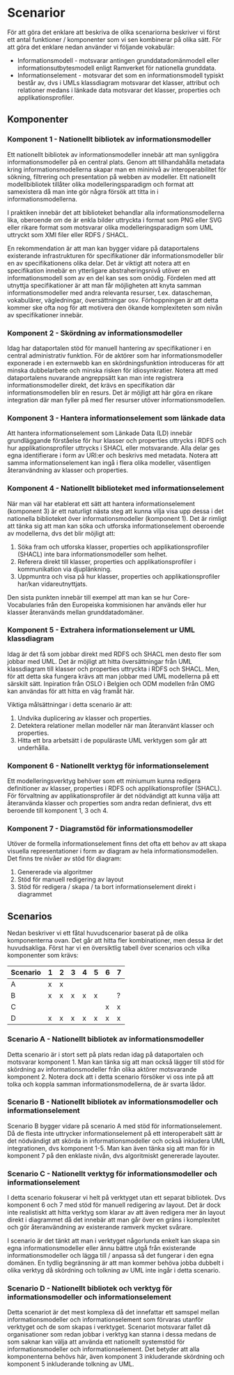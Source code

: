 # Scenarior

För att göra det enklare att beskriva de olika scenariorna beskriver vi först ett antal funktioner / komponenter som vi sen kombinerar på olika sätt. För att göra det enklare nedan använder vi följande vokabulär:

- Informationsmodell - motsvarar antingen grunddatadomänmodell eller informationsutbytesmodell enligt Ramverket för nationella grunddata.
- Informationselement - motsvarar det som en informationsmodell typiskt består av, dvs i UMLs klassdiagram motsvarar det klasser, attribut och relationer medans i länkade data motsvarar det klasser, properties och applikationsprofiler.

## Komponenter

### Komponent 1 - Nationellt bibliotek av informationsmodeller
Ett nationellt bibliotek av informationsmodeller innebär att man synliggöra informationsmodeller på en central plats. Genom att tillhandahålla metadata kring informationsmodellerna skapar man en mininivå av interoperabilitet för sökning, filtrering och presentation på webben av modeller. Ett nationellt modellbibliotek tillåter olika modelleringsparadigm och format att samexistera då man inte gör några försök att titta in i informationsmodellerna.

I praktiken innebär det att biblioteket behandlar alla informationsmodellerna lika, oberoende om de är enkla bilder uttryckta i format som PNG eller SVG eller rikare format som motsvarar olika modelleringsparadigm som UML uttryckt som XMI filer eller RDFS / SHACL.

En rekommendation är att man kan bygger vidare på dataportalens existerande infrastrukturen för specifikationer där informationsmodeller blir en av specifikationens olika delar. Det är viktigt att notera att en specifikation innebär en ytterligare abstraheringsnivå utöver en informationsmodell som av en del kan ses som onödig. Fördelen med att utnyttja specifikationer är att man får möjligheten att knyta samman informationsmodeller med andra relevanta resurser, t.ex. datascheman, vokabulärer, vägledningar, översättningar osv. Förhoppningen är att detta kommer ske ofta nog för att motivera den ökande komplexiteten som nivån av specifikationer innebär.

### Komponent 2 - Skördning av informationsmodeller
Idag har dataportalen stöd för manuell hantering av specifikationer i en central administrativ funktion. För de aktörer som har informationsmodeller exponerade i en externwebb kan en skördningsfunktion introduceras för att minska dubbelarbete och minska risken för idiosynkratier. Notera att med dataportalens nuvarande angreppsätt kan man inte registrera informationsmodeller direkt, det krävs en specifikation där informationsmodellen blir en resurs. Det är möjligt att här göra en rikare integration där man fyller på med fler resurser utöver informationsmodellen.

### Komponent 3 - Hantera informationselement som länkade data

Att hantera informationselement som Länkade Data (LD) innebär grundläggande förståelse för hur klasser och properties uttrycks i RDFS och hur applikationsprofiler uttrycks i SHACL eller motsvarande. Alla delar ges egna identifierare i form av URI:er och beskrivs med metadata. Notera att samma informationselement kan ingå i flera olika modeller, väsentligen återanvändning av klasser och properties.

### Komponent 4 - Nationellt biblioteket med informationselement

När man väl har etablerat ett sätt att hantera informationselement (komponent 3) är ett naturligt nästa steg att kunna vilja visa upp dessa i det nationella biblioteket över informationsmodeller (komponent 1). Det är rimligt att tänka sig att man kan söka och utforska informationselement oberoende av modellerna, dvs det blir möjligt att:

1. Söka fram och utforska klasser, properties och applikationsprofiler (SHACL) inte bara informationsmodeller som helhet.
2. Referera direkt till klasser, properties och applikationsprofiler i kommunikation via djuplänkning.
3. Uppmuntra och visa på hur klasser, properties och applikationsprofiler har/kan vidareutnyttjats.

Den sista punkten innebär till exempel att man kan se hur Core-Vocabularies från den Europeiska kommisionen har används eller hur klasser återanvänds mellan grunddatadomäner.

### Komponent 5 - Extrahera informationselement ur UML klassdiagram

Idag är det få som jobbar direkt med RDFS och SHACL men desto fler som jobbar med UML. Det är möjligt att hitta översättningar från UML klassdiagram till klasser och properties uttryckta i RDFS och SHACL. Men, för att detta ska fungera krävs att man jobbar med UML modellerna på ett särskilt sätt. Inpiration från OSLO i Belgien och ODM modellen från OMG kan användas för att hitta en väg framåt här.

Viktiga målsättningar i detta scenario är att:
1. Undvika duplicering av klasser och properties.
2. Detektera relationer mellan modeller när man återanvänt klasser och properties.
3. Hitta ett bra arbetsätt i de populäraste UML verktygen som går att underhålla.

### Komponent 6 - Nationellt verktyg för informationselement
Ett modelleringsverktyg behöver som ett miniumum kunna redigera definitioner av klasser, properties i RDFS och applikationsprofiler (SHACL). För förvaltning av applikationsprofiler är det nödvändigt att kunna välja att återanvända klasser och properties som andra redan definierat, dvs ett beroende till komponent 1, 3 och 4.

### Komponent 7 - Diagramstöd för informationsmodeller 
Utöver de formella informationselement  finns det ofta ett behov av att skapa visuella representationer i form av diagram av hela informationsmodellen. Det finns tre nivåer av stöd för diagram:

1. Genererade via algoritmer
2. Stöd för manuell redigering av layout
3. Stöd för redigera / skapa / ta bort informationselement direkt i diagrammet

## Scenarios

Nedan beskriver vi ett fåtal huvudscenarior baserat på de olika komponenterna ovan. Det går att hitta fler kombinationer, men dessa är det huvudsakliga. Först har vi en översiktlig tabell över scenarios och vilka komponenter som krävs:

Scenario | 1 | 2 | 3 | 4 | 5 | 6 | 7
--- | --- | --- | --- | --- | --- | --- | ---
A | x | x |   |   |   |   |
B | x | x | x | x | x |   | ?
C |   |   |   |   |   | x | x
D | x | x | x | x | x | x | x

### Scenario A - Nationellt bibliotek av informationsmodeller

Detta scenario är i stort sett på plats redan idag på dataportalen och motsvarar komponent 1. Man kan tänka sig att man också lägger till stöd för skördning av informationsmodeller från olika aktörer motsvarande komponent 2. Notera dock att i detta scenario försöker vi oss inte på att tolka och koppla samman informationsmodellerna, de är svarta lådor.

### Scenario B - Nationellt bibliotek av informationsmodeller och informationselement
Scenario B bygger vidare på scenario A med stöd för informationselement. Då de flesta inte uttrycker informationselement på ett interoperabelt sätt är det nödvändigt att skörda in informationsmodeller och också inkludera UML integrationen, dvs komponent 1-5. Man kan även tänka sig att man för in komponent 7 på den enklaste nivån, dvs algoritmiskt genererade layouter.

### Scenario C - Nationellt verktyg för informationsmodeller och informationselement
I detta scenario fokuserar vi helt på verktyget utan ett separat bibliotek. Dvs komponent 6 och 7 med stöd för manuell redigering av layout. Det är dock inte realistiskt att hitta verktyg som klarar av att även redigera mer än layout direkt i diagrammet då det innebär att man går över en gräns i komplexitet och gör återanvändning av existerande ramverk mycket svårare.

I scenario är det tänkt att man i verktyget någorlunda enkelt kan skapa sin egna informationsmodeller eller ännu bättre utgå från existerande informationsmodeller och lägga till / anpassa så det fungerar i den egna domänen. En tydlig begränsning är att man kommer behöva jobba dubbelt i olika verktyg då skördning och tolkning av UML inte ingår i detta scenario.

### Scenario D - Nationellt bibliotek och verktyg för informationsmodeller och informationselement
Detta scenariot är det mest komplexa då det innefattar ett samspel mellan informationsmodeller och informationselement som förvaras utanför verktyget och de som skapas i verktyget. Scenariot motsvarar fallet då organisationer som redan jobbar i verktyg kan stanna i dessa medans de som saknar kan välja att använda ett nationellt systemstöd för informationsmodeller och informationselement. Det betyder att alla komponenterna behövs här, även komponent 3 inkluderande skördning och komponent 5 inkluderande tolkning av UML.